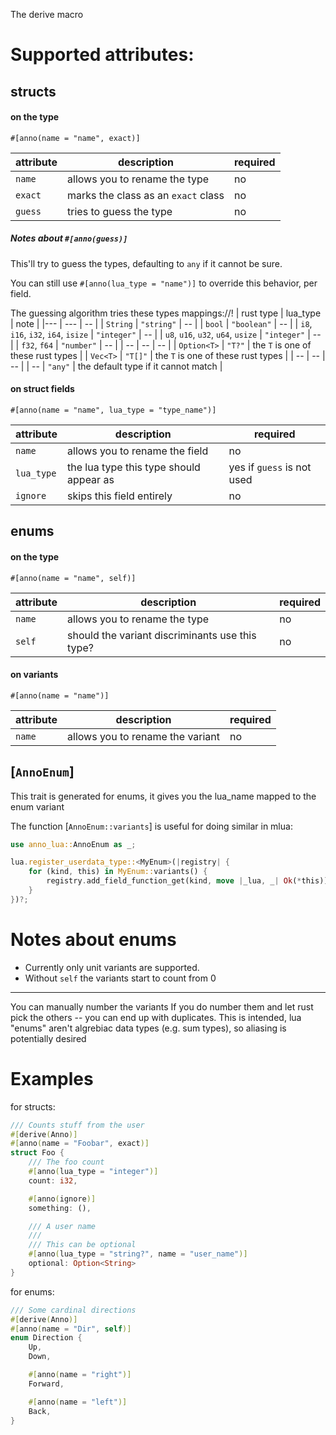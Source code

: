 <!-- cargo-rdme start -->

The derive macro

# Supported attributes:
## structs
#### on the type
`#[anno(name = "name", exact)]`

| attribute | description | required |
| --- | --- | --- |
|`name` | allows you to rename the type | no |
| `exact` | marks the class as an `exact` class | no |
| `guess` | tries to guess the type | no |

##### Notes about `#[anno(guess)]`
This'll try to guess the types, defaulting to `any` if it cannot be sure.

You can still use `#[anno(lua_type = "name")]` to override this behavior, per field.

The guessing algorithm tries these types mappings://!
| rust type | lua_type | note |
|--- | --- | -- |
| `String` | `"string"` | -- |
| `bool` | `"boolean"` | -- |
| `i8`, `i16`, `i32`, `i64`, `isize` | `"integer"` | -- |
| `u8`, `u16`, `u32`, `u64`, `usize` | `"integer"` | -- |
| `f32`, `f64` | `"number"` | -- |
| -- | -- | -- |
| `Option<T>` | `"T?"` | the `T` is one of these rust types  |
| `Vec<T>` | `"T[]"` | the `T` is one of these rust types |
| -- | -- | -- |
| -- | `"any"` | the default type if it cannot match |
#### on struct fields
`#[anno(name = "name", lua_type = "type_name")]`

| attribute | description | required |
| --- | --- | --- |
|`name` | allows you to rename the field | no |
| `lua_type` | the lua type this type should appear as | yes if `guess` is not used |
| `ignore` | skips this field entirely | no |

## enums
#### on the type
`#[anno(name = "name", self)]`

| attribute | description | required |
| --- | --- | --- |
| `name` | allows you to rename the type | no |
| `self` | should the variant discriminants use this type? | no |

#### on variants
`#[anno(name = "name")]`

| attribute | description | required |
| --- | --- | --- |
| `name` | allows you to rename the variant | no |

## [`AnnoEnum`]
This trait is generated for enums, it gives you the lua_name mapped to the enum variant

The function [`AnnoEnum::variants`] is useful for doing similar in mlua:
```rust
use anno_lua::AnnoEnum as _;

lua.register_userdata_type::<MyEnum>(|registry| {
    for (kind, this) in MyEnum::variants() {
        registry.add_field_function_get(kind, move |_lua, _| Ok(*this));
    }
})?;
```

# Notes about enums
- Currently only unit variants are supported.
- Without `self` the variants start to count from 0

---

You can manually number the variants
If you do number them and let rust pick the others -- you can end up with duplicates.
This is intended, lua "enums" aren't algrebiac data types (e.g. sum types), so aliasing is potentially desired

# Examples

for structs:
```rust
/// Counts stuff from the user
#[derive(Anno)]
#[anno(name = "Foobar", exact)]
struct Foo {
    /// The foo count
    #[anno(lua_type = "integer")]
    count: i32,

    #[anno(ignore)]
    something: (),

    /// A user name
    ///
    /// This can be optional
    #[anno(lua_type = "string?", name = "user_name")]
    optional: Option<String>
}
```

for enums:
```rust
/// Some cardinal directions
#[derive(Anno)]
#[anno(name = "Dir", self)]
enum Direction {
    Up,
    Down,

    #[anno(name = "right")]
    Forward,

    #[anno(name = "left")]
    Back,
}
```

<!-- cargo-rdme end -->
